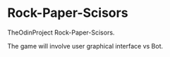 # Rock-Paper-Scisors
TheOdinProject Rock-Paper-Scisors. 

The game will involve user graphical interface vs Bot.
